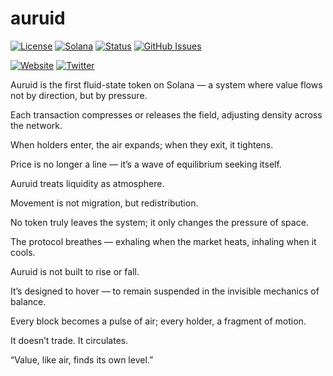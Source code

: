 # auruid

[![License](https://img.shields.io/badge/License-MIT-blue.svg)](https://opensource.org/licenses/MIT)
[![Solana](https://img.shields.io/badge/Solana-Web3-green.svg)](https://solana.com/)
[![Status](https://img.shields.io/badge/Status-In%20Development-orange.svg)]()
[![GitHub Issues](https://img.shields.io/github/issues/yourusername/ontora-ai.svg)](https://github.com/yourusername/ontora-ai/issues)

[![Website](https://img.shields.io/badge/Website-auruid-blue?logo=google-chrome)](https://auruid.tech/)
[![Twitter](https://img.shields.io/badge/Twitter-auruid-blue?logo=twitter)](https://x.com/auruidmind)

Auruid is the first fluid-state token on Solana — a system where value flows not by direction, but by pressure.

Each transaction compresses or releases the field, adjusting density across the network.

When holders enter, the air expands; when they exit, it tightens.

Price is no longer a line — it’s a wave of equilibrium seeking itself.

Auruid treats liquidity as atmosphere.

Movement is not migration, but redistribution.

No token truly leaves the system; it only changes the pressure of space.

The protocol breathes — exhaling when the market heats, inhaling when it cools.

Auruid is not built to rise or fall.

It’s designed to hover — to remain suspended in the invisible mechanics of balance.

Every block becomes a pulse of air; every holder, a fragment of motion.

It doesn’t trade. It circulates.

“Value, like air, finds its own level.”
